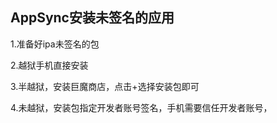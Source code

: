 ## AppSync安装未签名的应用

1.准备好ipa未签名的包

2.越狱手机直接安装

3.半越狱，安装巨魔商店，点击+选择安装包即可

4.未越狱，安装包指定开发者账号签名，手机需要信任开发者账号，

